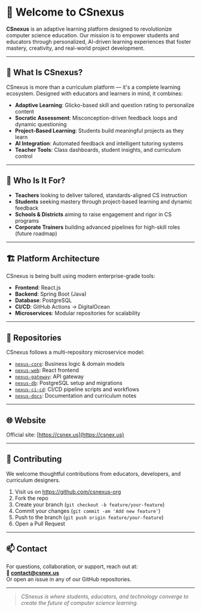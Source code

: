 # 👋 Welcome to CSnexus

**CSnexus** is an adaptive learning platform designed to revolutionize computer science education. Our mission is to empower students and educators through personalized, AI-driven learning experiences that foster mastery, creativity, and real-world project development.

---

## 🚀 What Is CSnexus?

CSnexus is more than a curriculum platform — it's a complete learning ecosystem. Designed with educators and learners in mind, it combines:

- **Adaptive Learning**: Glicko-based skill and question rating to personalize content
- **Socratic Assessment**: Misconception-driven feedback loops and dynamic questioning
- **Project-Based Learning**: Students build meaningful projects as they learn
- **AI Integration**: Automated feedback and intelligent tutoring systems
- **Teacher Tools**: Class dashboards, student insights, and curriculum control

---

## 🧠 Who Is It For?

- **Teachers** looking to deliver tailored, standards-aligned CS instruction
- **Students** seeking mastery through project-based learning and dynamic feedback
- **Schools & Districts** aiming to raise engagement and rigor in CS programs
- **Corporate Trainers** building advanced pipelines for high-skill roles (future roadmap)

---

## 🏗️ Platform Architecture

CSnexus is being built using modern enterprise-grade tools:

- **Frontend**: React.js
- **Backend**: Spring Boot (Java)
- **Database**: PostgreSQL
- **CI/CD**: GitHub Actions → DigitalOcean
- **Microservices**: Modular repositories for scalability

---

## 📂 Repositories

CSnexus follows a multi-repository microservice model:

- [`nexus-core`](https://github.com/your-org/nexus-core): Business logic & domain models
- [`nexus-web`](https://github.com/your-org/nexus-web): React frontend
- [`nexus-gateway`](https://github.com/your-org/nexus-gateway): API gateway
- [`nexus-db`](https://github.com/your-org/nexus-db): PostgreSQL setup and migrations
- [`nexus-ci-cd`](https://github.com/your-org/nexus-ci-cd): CI/CD pipeline scripts and workflows
- [`nexus-docs`](https://github.com/your-org/nexus-docs): Documentation and curriculum notes

---

## 🌐 Website

Official site: [https://csnex.us](https://csnex.us)

---

## 🙌 Contributing

We welcome thoughtful contributions from educators, developers, and curriculum designers.

1. Visit us on https://github.com/csnexus-org
2. Fork the repo
2. Create your branch (`git checkout -b feature/your-feature`)
3. Commit your changes (`git commit -am 'Add new feature'`)
4. Push to the branch (`git push origin feature/your-feature`)
5. Open a Pull Request

---

## 📫 Contact

For questions, collaboration, or support, reach out at:  
**📧 contact@csnex.us**  
Or open an issue in any of our GitHub repositories.

---

> _CSnexus is where students, educators, and technology converge to create the future of computer science learning._

